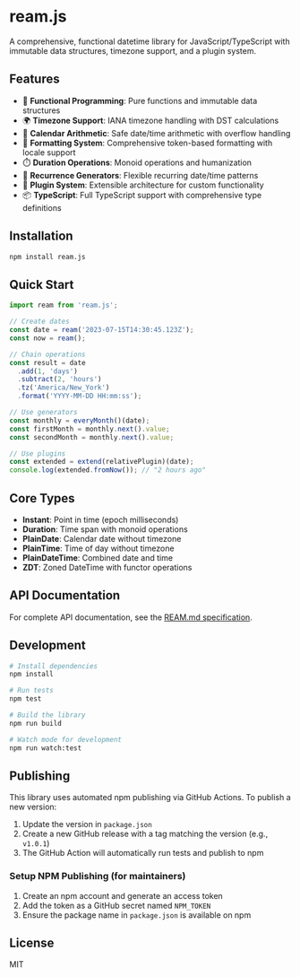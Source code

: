 # ream.js

A comprehensive, functional datetime library for JavaScript/TypeScript with immutable data structures, timezone support, and a plugin system.

## Features

- 🚀 **Functional Programming**: Pure functions and immutable data structures
- 🌍 **Timezone Support**: IANA timezone handling with DST calculations
- 📅 **Calendar Arithmetic**: Safe date/time arithmetic with overflow handling
- 🎨 **Formatting System**: Comprehensive token-based formatting with locale support
- ⏱️ **Duration Operations**: Monoid operations and humanization
- 🔄 **Recurrence Generators**: Flexible recurring date/time patterns
- 🔌 **Plugin System**: Extensible architecture for custom functionality
- 📦 **TypeScript**: Full TypeScript support with comprehensive type definitions

## Installation

```bash
npm install ream.js
```

## Quick Start

```typescript
import ream from 'ream.js';

// Create dates
const date = ream('2023-07-15T14:30:45.123Z');
const now = ream();

// Chain operations
const result = date
  .add(1, 'days')
  .subtract(2, 'hours')
  .tz('America/New_York')
  .format('YYYY-MM-DD HH:mm:ss');

// Use generators
const monthly = everyMonth()(date);
const firstMonth = monthly.next().value;
const secondMonth = monthly.next().value;

// Use plugins
const extended = extend(relativePlugin)(date);
console.log(extended.fromNow()); // "2 hours ago"
```

## Core Types

- **Instant**: Point in time (epoch milliseconds)
- **Duration**: Time span with monoid operations
- **PlainDate**: Calendar date without timezone
- **PlainTime**: Time of day without timezone
- **PlainDateTime**: Combined date and time
- **ZDT**: Zoned DateTime with functor operations

## API Documentation

For complete API documentation, see the [REAM.md specification](./REAM.md).

## Development

```bash
# Install dependencies
npm install

# Run tests
npm test

# Build the library
npm run build

# Watch mode for development
npm run watch:test
```

## Publishing

This library uses automated npm publishing via GitHub Actions. To publish a new version:

1. Update the version in `package.json`
2. Create a new GitHub release with a tag matching the version (e.g., `v1.0.1`)
3. The GitHub Action will automatically run tests and publish to npm

### Setup NPM Publishing (for maintainers)

1. Create an npm account and generate an access token
2. Add the token as a GitHub secret named `NPM_TOKEN`
3. Ensure the package name in `package.json` is available on npm

## License

MIT
